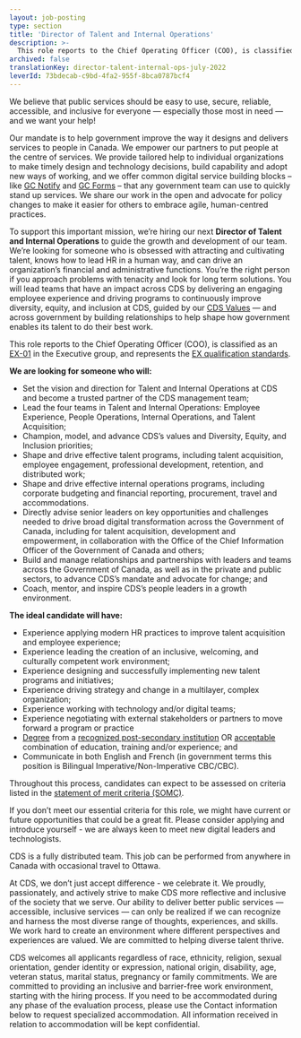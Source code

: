 ```yaml
---
layout: job-posting
type: section
title: 'Director of Talent and Internal Operations'
description: >-
  This role reports to the Chief Operating Officer (COO), is classified as an EX-01 in the Executive group, and represents the EX qualification standards.
archived: false
translationKey: director-talent-internal-ops-july-2022
leverId: 73bdecab-c9bd-4fa2-955f-8bca0787bcf4
---
```


We believe that public services should be easy to use, secure, reliable, accessible, and inclusive for everyone — especially those most in need — and we want your help!
 
Our mandate is to help government improve the way it designs and delivers services to people in Canada. We empower our partners to put people at the centre of services. We provide tailored help to individual organizations to make timely design and technology decisions, build capability and adopt new ways of working, and we offer common digital service building blocks – like [GC Notify](https://notification.canada.ca/) and [GC Forms](https://forms-formulaires.alpha.canada.ca/en/welcome-bienvenue) – that any government team can use to quickly stand up services. We share our work in the open and advocate for policy changes to make it easier for others to embrace agile, human-centred practices.
 
To support this important mission, we’re hiring our next **Director of Talent and Internal Operations** to guide the growth and development of our team. We’re looking for someone who is obsessed with attracting and cultivating talent, knows how to lead HR in a human way, and can drive an organization’s financial and administrative functions. You’re the right person if you approach problems with tenacity and look for long term solutions. You will lead teams that have an impact across CDS by delivering an engaging employee experience and driving programs to continuously improve diversity, equity, and inclusion at CDS, guided by our [CDS Values](https://digital.canada.ca/our-values/) — and across government by building relationships to help shape how government enables its talent to do their best work.

This role reports to the Chief Operating Officer (COO), is classified as an [EX-01](https://www.canada.ca/en/treasury-board-secretariat/services/pay/rates-pay/rates-pay-unrepresented-senior-excluded-employees.html#Toc476385558) in the Executive group, and represents the [EX qualification standards](https://www.canada.ca/en/treasury-board-secretariat/services/staffing/qualification-standards/core.html#ex). 

**We are looking for someone who will:**

- Set the vision and direction for Talent and Internal Operations at CDS and become a trusted partner of the CDS management team;
- Lead the four teams in Talent and Internal Operations:  Employee Experience, People Operations, Internal Operations, and Talent Acquisition;
- Champion, model, and advance CDS’s values and Diversity, Equity, and Inclusion priorities;
- Shape and drive effective talent programs, including talent acquisition, employee engagement, professional development, retention, and distributed work;
- Shape and drive effective internal operations programs, including corporate budgeting and financial reporting, procurement, travel and accommodations.
- Directly advise senior leaders on key opportunities and challenges needed to drive broad digital transformation across the Government of Canada, including for talent acquisition, development and empowerment, in collaboration with the Office of the Chief Information Officer of the Government of Canada and others; 
- Build and manage relationships and partnerships with leaders and teams across the Government of Canada, as well as in the private and public sectors, to advance CDS’s mandate and advocate for change; and
- Coach, mentor, and inspire CDS’s people leaders in a growth environment.

**The ideal candidate will have:**

- Experience applying modern HR practices to improve talent acquisition and employee experience;
- Experience leading the creation of an inclusive, welcoming, and culturally competent work environment; 
- Experience designing and successfully implementing new talent programs and initiatives; 
- Experience driving strategy and change in a multilayer, complex organization; 
- Experience working with technology and/or digital teams;
- Experience negotiating with external stakeholders or partners to move forward a program or practice
- [Degree](https://www.canada.ca/en/treasury-board-secretariat/services/staffing/qualification-standards/core.html#deg) from a [recognized post-secondary institution](https://www.canada.ca/en/treasury-board-secretariat/services/staffing/qualification-standards/core.html#rpsi) OR [acceptable](https://www.canada.ca/en/treasury-board-secretariat/services/staffing/qualification-standards/core.html#acce) combination of education, training and/or experience; and
- Communicate in both English and French (in government terms this position is Bilingual Imperative/Non-Imperative CBC/CBC).

Throughout this process, candidates can expect to be assessed on criteria listed in the [statement of merit criteria (SOMC)](https://digital.canada.ca/statement-of-merit-criteria-ex1/).

If you don’t meet our essential criteria for this role, we might have current or future opportunities that could be a great fit.  Please consider applying and introduce yourself - we are always keen to meet new digital leaders and technologists.   

CDS is a fully distributed team. This job can be performed from anywhere in Canada with occasional travel to Ottawa.

At CDS, we don’t just accept difference - we celebrate it. We proudly, passionately, and actively strive to make CDS more reflective and inclusive of the society that we serve. Our ability to deliver better public services — accessible, inclusive services — can only be realized if we can recognize and harness the most diverse range of thoughts, experiences, and skills. We work hard to create an environment where different perspectives and experiences are valued. We are committed to helping diverse talent thrive.

CDS welcomes all applicants regardless of race, ethnicity, religion, sexual orientation, gender identity or expression, national origin, disability, age, veteran status, marital status, pregnancy or family commitments. We are committed to providing an inclusive and barrier-free work environment, starting with the hiring process. If you need to be accommodated during any phase of the evaluation process, please use the Contact information below to request specialized accommodation. All information received in relation to accommodation will be kept confidential.
